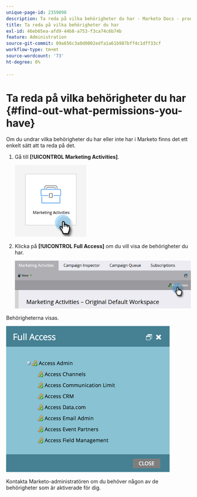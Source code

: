 ```yaml
---
unique-page-id: 2359898
description: Ta reda på vilka behörigheter du har - Marketo Docs - produktdokumentation
title: Ta reda på vilka behörigheter du har
exl-id: 46eb65ea-afd9-44b8-a753-f3ca74c6b74b
feature: Administration
source-git-commit: 09a656c3a0d0002edfa1a61b987bff4c1dff33cf
workflow-type: tm+mt
source-wordcount: '73'
ht-degree: 0%

---
```


# Ta reda på vilka behörigheter du har {#find-out-what-permissions-you-have}

Om du undrar vilka behörigheter du har eller inte har i Marketo finns det ett enkelt sätt att ta reda på det.

1. Gå till **[!UICONTROL Marketing Activities]**.

   ![](assets/find-out-what-permissions-you-have-1.png)

1. Klicka på **[!UICONTROL Full Access]** om du vill visa de behörigheter du har.

   ![](assets/find-out-what-permissions-you-have-2.png)

Behörigheterna visas.

![](assets/find-out-what-permissions-you-have-3.png)

Kontakta Marketo-administratören om du behöver någon av de behörigheter som är aktiverade för dig.

